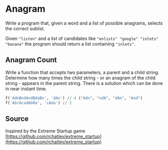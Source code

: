 # Anagram

Write a program that, given a word and a list of possible anagrams, selects the correct sublist.

Given `"listen"` and a list of candidates like `"enlists" "google" "inlets" "banana"`
the program should return a list containing `"inlets"`.


## Anagram Count

Write a function that accepts two parameters, a parent and a child string.
Determine how many times the child string - or an anagram of the child string - appears in the parent string.
There is a solution which can be done in near instant time.

``` python
f('AdnBndAndBdaBn', 'dAn') // 4 ("Adn", "ndA", "dAn", "And")
f('AbrAcadAbRa', 'cAda') // 2
```

## Source

Inspired by the Extreme Startup game [https://github.com/rchatley/extreme_startup](https://github.com/rchatley/extreme_startup)